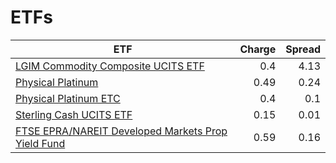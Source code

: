 # ETFs
| ETF | Charge | Spread |
| --- | ------:| ------:|
|[LGIM Commodity Composite UCITS ETF](https://www.hl.co.uk/shares/shares-search-results/B6TMFC5 "Link")|0.4|4.13|
|[Physical Platinum](https://www.hl.co.uk/shares/shares-search-results/B1VS2W5 "Link")|0.49|0.24|
|[Physical Platinum ETC](https://www.hl.co.uk/shares/shares-search-results/B4LV388 "Link")|0.4|0.1|
|[Sterling Cash UCITS ETF](https://www.hl.co.uk/shares/shares-search-results/B2PDKP2 "Link")|0.15|0.01|
|[FTSE EPRA/NAREIT Developed Markets Prop Yield Fund](https://www.hl.co.uk/shares/shares-search-results/B1G53G2 "Link")|0.59|0.16|
